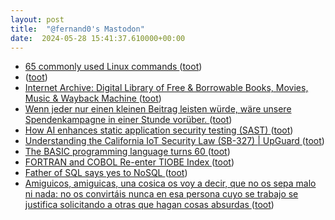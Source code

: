```yaml
---
layout: post
title:  "@fernand0's Mastodon"
date:  2024-05-28 15:41:37.610000+00:00
---
```

*  [65 commonly used Linux commands  ](https://www.stackscale.com/blog/linux-commands/) ([toot](https://mastodon.social/@fernand0/112519472585675774))
*  [ ](https://mastodon.social/users/fernand0/statuses/112519419750177523/activity) ([toot](https://mastodon.social/users/fernand0/statuses/112519419750177523/activity))
*  [Internet Archive: Digital Library of Free & Borrowable Books, Movies, Music & Wayback Machine ](https://archive.org/services/donate.ph) ([toot](https://mastodon.social/@fernand0/112519210086838724))
*  [Wenn jeder nur einen kleinen Beitrag leisten würde, wäre unsere Spendenkampagne in einer Stunde vorüber. ](https://donate.wikimedia.org) ([toot](https://mastodon.social/@fernand0/112519205465530470))
*  [How AI enhances static application security testing (SAST) ](https://github.blog/2024-05-09-how-ai-enhances-static-application-security-testing-sast) ([toot](https://mastodon.social/@fernand0/112519171953151747))
*  [Understanding the California IoT Security Law (SB-327) \| UpGuard ](https://www.upguard.com/blog/california-iot-security-la) ([toot](https://mastodon.social/@fernand0/112518858162015429))
*  [The BASIC programming language turns 60 ](https://arstechnica.com/gadgets/2024/05/the-basic-programming-language-turns-60) ([toot](https://mastodon.social/@fernand0/112518781174609104))
*  [FORTRAN and COBOL Re-enter TIOBE Index ](https://www.i-programmer.info/news/239-awards-and-prizes/17194-fortran-and-cobol-re-enter-tiobe-index.htm) ([toot](https://mastodon.social/@fernand0/112518535606141820))
*  [Father of SQL says yes to NoSQL ](https://www.theregister.com/2024/05/10/sql_cocreator_nosql) ([toot](https://mastodon.social/@fernand0/112518283851973773))
*  [Amiguicos, amiguicas, una cosica os voy a decir, que no os sepa malo ni nada: no os convirtáis nunca en esa persona cuyo se trabajo se justifica solicitando a otras que hagan cosas absurdas ](https://mastodon.social/@fernand0/112518048243929976) ([toot](https://mastodon.social/@fernand0/112518048243929976))
